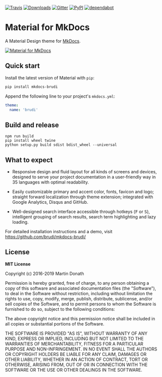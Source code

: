 [![Travis][travis-image]][travis-link]
[![Downloads][downloads-image]][downloads-link]
[![Gitter][gitter-image]][gitter-link]
[![PyPI][pypi-image]][pypi-link]
[![dependabot][dependabot-image]][dependabot-link]

  [travis-image]: https://travis-ci.org/brudi/mkdocs-brudi.svg?branch=master
  [travis-link]: https://travis-ci.org/brudi/mkdocs-brudi
  [downloads-image]: https://img.shields.io/pypi/dm/mkdocs-brudi.svg
  [downloads-link]: https://pypistats.org/packages/mkdocs-brudi
  [gitter-image]: https://badges.gitter.im/brudi/mkdocs-brudi.svg
  [gitter-link]: https://gitter.im/brudi/mkdocs-brudi
  [pypi-image]: https://img.shields.io/pypi/v/mkdocs-brudi.svg
  [pypi-link]: https://pypi.python.org/pypi/mkdocs-brudi
  [dependabot-image]: https://img.shields.io/badge/dependabot-enabled-06f.svg
  [dependabot-link]: https://dependabot.com

# Material for MkDocs

A Material Design theme for [MkDocs][1].

[![Material for MkDocs](https://raw.githubusercontent.com/brudi/mkdocs-brudi/master/docs/assets/images/material.png)][2]

  [1]: https://www.mkdocs.org
  [2]: https://github.com/brudi/mkdocs-brudi/

## Quick start

Install the latest version of Material with `pip`:

``` sh
pip install mkdocs-brudi
```

Append the following line to your project's `mkdocs.yml`:

``` yaml
theme:
  name: 'brudi'
```

## Build and release
```
npm run build
pip install wheel twine
python setup.py build sdist bdist_wheel --universal
```


## What to expect

* Responsive design and fluid layout for all kinds of screens and devices,
  designed to serve your project documentation in a user-friendly way in 35
  languages with optimal readability.

* Easily customizable primary and accent color, fonts, favicon and logo;
  straight forward localization through theme extension; integrated with Google
  Analytics, Disqus and GitHub.

* Well-designed search interface accessible through hotkeys (<kbd>F</kbd> or
  <kbd>S</kbd>), intelligent grouping of search results, search term
  highlighting and lazy loading.

For detailed installation instructions and a demo, visit
https://github.com/brudi/mkdocs-brudi/

## License

**MIT License**

Copyright (c) 2016-2019 Martin Donath

Permission is hereby granted, free of charge, to any person obtaining a copy
of this software and associated documentation files (the "Software"), to
deal in the Software without restriction, including without limitation the
rights to use, copy, modify, merge, publish, distribute, sublicense, and/or
sell copies of the Software, and to permit persons to whom the Software is
furnished to do so, subject to the following conditions:

The above copyright notice and this permission notice shall be included in
all copies or substantial portions of the Software.

THE SOFTWARE IS PROVIDED "AS IS", WITHOUT WARRANTY OF ANY KIND, EXPRESS OR
IMPLIED, INCLUDING BUT NOT LIMITED TO THE WARRANTIES OF MERCHANTABILITY,
FITNESS FOR A PARTICULAR PURPOSE AND NON-INFRINGEMENT. IN NO EVENT SHALL THE
AUTHORS OR COPYRIGHT HOLDERS BE LIABLE FOR ANY CLAIM, DAMAGES OR OTHER
LIABILITY, WHETHER IN AN ACTION OF CONTRACT, TORT OR OTHERWISE, ARISING
FROM, OUT OF OR IN CONNECTION WITH THE SOFTWARE OR THE USE OR OTHER DEALINGS
IN THE SOFTWARE.

